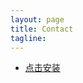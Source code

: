 ```yaml
---
layout: page
title: Contact
tagline: 
---
```



* [点击安装](itms-services://?action=download-manifest&url=https://raw.githubusercontent.com/1ilI/TestMyipa_Resource/master/resource/MyTest/manifest.plist)

<div id="gitalk-container"></div>
<link rel="stylesheet" href="https://unpkg.com/gitalk/dist/gitalk.css">
<script src="https://unpkg.com/gitalk/dist/gitalk.min.js"></script>
<script>
var gitalk = new Gitalk({
    id: '{{ page.url }}',
    clientID: '{{ site.gitalk.clientID }}',
    clientSecret: '{{ site.gitalk.clientSecret }}',
    repo: '{{ site.gitalk.repo }}',
    owner: '{{ site.gitalk.owner }}',
    admin: ['{{ site.gitalk.owner }}'],
    labels: ['TestMyipa'],
    perPage: 50,
})
gitalk.render('gitalk-container')
</script>